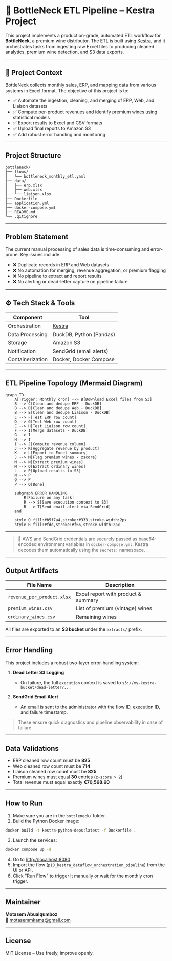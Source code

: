 # 🍷 BottleNeck ETL Pipeline – Kestra Project

This project implements a production-grade, automated ETL workflow for **BottleNeck**, a premium wine distributor. The ETL is built using [Kestra](https://kestra.io), and it orchestrates tasks from ingesting raw Excel files to producing cleaned analytics, premium wine detection, and S3 data exports.

---

## 🚀 Project Context

BottleNeck collects monthly sales, ERP, and mapping data from various systems in Excel format. The objective of this project is to:

- ✅ Automate the ingestion, cleaning, and merging of ERP, Web, and Liaison datasets
- ✅ Compute per-product revenues and identify premium wines using statistical models
- ✅ Export results to Excel and CSV formats
- ✅ Upload final reports to Amazon S3
- ✅ Add robust error handling and monitoring

---

##  Project Structure

```
bottleneck/
├── flows/
│   └── bottleneck_monthly_etl.yaml
├── data/
│   ├── erp.xlsx
│   ├── web.xlsx
│   └── liaison.xlsx
├── Dockerfile
├── application.yml
├── docker-compose.yml
├── README.md
└── .gitignore

```

---

## Problem Statement

The current manual processing of sales data is time-consuming and error-prone. Key issues include:

- ❌ Duplicate records in ERP and Web datasets  
- ❌ No automation for merging, revenue aggregation, or premium flagging  
- ❌ No pipeline to extract and report results  
- ❌ No alerting or dead-letter capture on pipeline failure  

---

## ⚙️ Tech Stack & Tools

| Component        | Tool                        |
|------------------|-----------------------------|
| Orchestration    | [Kestra](https://kestra.io) |
| Data Processing  | DuckDB, Python (Pandas)     |
| Storage          | Amazon S3                   |
| Notification     | SendGrid (email alerts)     |
| Containerization | Docker, Docker Compose      |

---

##  ETL Pipeline Topology (Mermaid Diagram)

```mermaid
graph TD
    A[Trigger: Monthly cron] --> B[Download Excel files from S3]
    B --> C[Clean and dedupe ERP - DuckDB]
    B --> D[Clean and dedupe Web - DuckDB]
    B --> E[Clean and dedupe Liaison - DuckDB]
    C --> F[Test ERP row count]
    D --> G[Test Web row count]
    E --> H[Test Liaison row count]
    F --> I[Merge datasets - DuckDB]
    G --> I
    H --> I
    I --> J[Compute revenue column]
    J --> K[Aggregate revenue by product]
    K --> L[Export to Excel summary]
    J --> M[Flag premium wines - zscore]
    M --> N[Extract premium wines]
    M --> O[Extract ordinary wines]
    L --> P[Upload results to S3]
    N --> P
    O --> P
    P --> Q[Done]

    subgraph ERROR HANDLING
        R[Failure on any task]
        R --> S[Save execution context to S3]
        R --> T[Send email alert via SendGrid]
    end

    style Q fill:#b5f7a4,stroke:#333,stroke-width:2px
    style R fill:#fdd,stroke:#f66,stroke-width:2px
```

---

> 🔐 AWS and SendGrid credentials are securely passed as base64-encoded environment variables in `docker-compose.yml`. Kestra decodes them automatically using the `secrets:` namespace.


---

##  Output Artifacts

| File Name                     | Description                           |
|------------------------------|----------------------------------------|
| `revenue_per_product.xlsx`   | Excel report with product & summary    |
| `premium_wines.csv`          | List of premium (vintage) wines        |
| `ordinary_wines.csv`         | Remaining wines                        |

All files are exported to an **S3 bucket** under the `extracts/` prefix.

---

##  Error Handling

This project includes a robust two-layer error-handling system:

1. **Dead Letter S3 Logging**  
   - On failure, the full `execution` context is saved to `s3://my-kestra-bucket/dead-letter/...`

2. **SendGrid Email Alert**  
   - An email is sent to the administrator with the flow ID, execution ID, and failure timestamp.

> These ensure quick diagnostics and pipeline observability in case of failure.

---

##  Data Validations

- ERP cleaned row count must be **825**
- Web cleaned row count must be **714**
- Liaison cleaned row count must be **825**
- Premium wines must equal **30** entries (`z-score > 2`)
- Total revenue must equal exactly **€70,568.60**

---

##  How to Run

1. Make sure you are in the `bottleneck/` folder.
2. Build the Python Docker image:

```bash
docker build -t kestra-python-deps:latest -f Dockerfile .
```

3. Launch the services:

```bash
docker compose up -d
```

4. Go to [http://localhost:8080](http://localhost:8080)
5. Import the flow (`p10_kestra_dataflow_orchestration_pipeline`) from the UI or API.
6. Click "Run Flow" to trigger it manually or wait for the monthly cron trigger.

---

##  Maintainer

**Motasem Abualqumboz**  
📧 motasemmkamz@gmail.com

---

##  License

MIT License – Use freely, improve openly.
